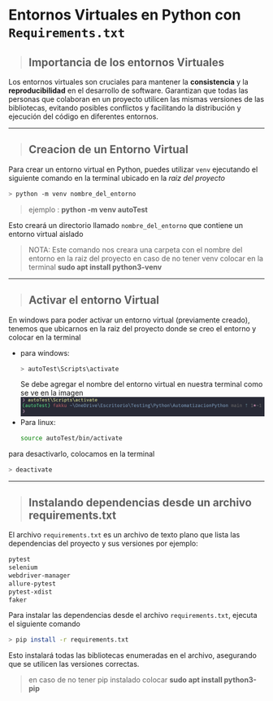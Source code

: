 # Entornos Virtuales en Python con `Requirements.txt`


> ## Importancia de los entornos Virtuales

Los entornos virtuales son cruciales para mantener la **consistencia** y la **reproducibilidad** en el desarrollo de software.
Garantizan que todas las personas que colaboran en un proyecto utilicen las mismas versiones de las bibliotecas, evitando posibles conflictos y facilitando la distribución y ejecución del código en diferentes entornos.

***

> ## Creacion de un Entorno Virtual

Para crear un entorno virtual en Python, puedes utilizar ``venv`` ejecutando el siguiente comando en la terminal ubicado en la *raiz del proyecto*

```bash
> python -m venv nombre_del_entorno
```
> ejemplo : **python -m venv autoTest**

Esto creará un directorio llamado ``nombre_del_entorno`` que contiene un entorno virtual aislado

>NOTA: Este comando nos creara una carpeta con el nombre del entorno en la raiz del proyecto 
> en caso de no tener venv colocar en la terminal **sudo apt install python3-venv**

***

> ## Activar el entorno Virtual

En windows para poder activar un entorno virtual (previamente creado), tenemos que ubicarnos en la raiz del proyecto donde se creo el entorno y colocar en la terminal
- para windows:
    ```bash
    > autoTest\Scripts\activate
    ```
    Se debe agregar el nombre del entorno virtual en nuestra terminal como se ve en la imagen
    ![](../img/terminal.png)
- Para linux:
    ```bash
    source autoTest/bin/activate
    ```

para desactivarlo, colocamos en la terminal

```bash
> deactivate
```

***
> ## Instalando dependencias desde un archivo requirements.txt

El archivo ``requirements.txt`` es un archivo de texto plano que lista las dependencias del proyecto y sus versiones por ejemplo:

```
pytest
selenium
webdriver-manager
allure-pytest
pytest-xdist
faker
```
Para instalar las dependencias desde el archivo ``requirements.txt``, ejecuta el siguiente comando

```bash
> pip install -r requirements.txt
```
Esto instalará todas las bibliotecas enumeradas en el archivo, asegurando que se utilicen las versiones correctas.

> en caso de no tener pip instalado colocar **sudo apt install python3-pip**

